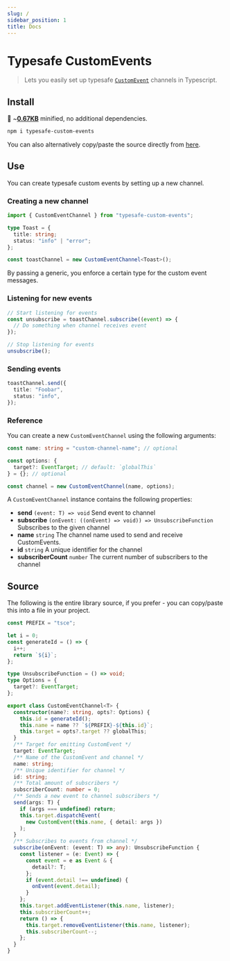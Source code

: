 ```yaml
---
slug: /
sidebar_position: 1
title: Docs
---
```


# Typesafe CustomEvents

> Lets you easily set up typesafe [`CustomEvent`](https://developer.mozilla.org/en-US/docs/Web/API/CustomEvent) channels in Typescript.

## Install

💾 ~[**0.67KB**](https://bundlephobia.com/package/typesafe-custom-events) minified, no additional dependencies.

```bash
npm i typesafe-custom-events
```

You can also alternatively copy/paste the source directly from [here](#source).

## Use

You can create typesafe custom events by setting up a new channel.

### Creating a new channel

```typescript
import { CustomEventChannel } from "typesafe-custom-events";

type Toast = {
  title: string;
  status: "info" | "error";
};

const toastChannel = new CustomEventChannel<Toast>();
```

By passing a generic, you enforce a certain type for the custom event messages.

### Listening for new events

```typescript
// Start listening for events
const unsubscribe = toastChannel.subscribe((event) => {
  // Do something when channel receives event
});

// Stop listening for events
unsubscribe();
```

### Sending events

```typescript
toastChannel.send({
  title: "Foobar",
  status: "info",
});
```

### Reference

You can create a new `CustomEventChannel` using the following arguments:

```typescript
const name: string = "custom-channel-name"; // optional

const options: {
  target?: EventTarget; // default: `globalThis`
} = {}; // optional

const channel = new CustomEventChannel(name, options);
```

A `CustomEventChannel` instance contains the following properties:

- **send** `(event: T) => void` Send event to channel
- **subscribe** `(onEvent: ((onEvent) => void)) => UnsubscribeFunction` Subscribes to the given channel
- **name** `string` The channel name used to send and receive CustomEvents.
- **id** `string` A unique identifier for the channel
- **subscriberCount** `number` The current number of subscribers to the channel

## Source

The following is the entire library source, if you prefer - you can copy/paste this into a file in your project.

```typescript
const PREFIX = "tsce";

let i = 0;
const generateId = () => {
  i++;
  return `${i}`;
};

type UnsubscribeFunction = () => void;
type Options = {
  target?: EventTarget;
};

export class CustomEventChannel<T> {
  constructor(name?: string, opts?: Options) {
    this.id = generateId();
    this.name = name ?? `${PREFIX}-${this.id}`;
    this.target = opts?.target ?? globalThis;
  }
  /** Target for emitting CustomEvent */
  target: EventTarget;
  /** Name of the CustomEvent and channel */
  name: string;
  /** Unique identifier for channel */
  id: string;
  /** Total amount of subscribers */
  subscriberCount: number = 0;
  /** Sends a new event to channel subscribers */
  send(args: T) {
    if (args === undefined) return;
    this.target.dispatchEvent(
      new CustomEvent(this.name, { detail: args })
    );
  }
  /** Subscribes to events from channel */
  subscribe(onEvent: (event: T) => any): UnsubscribeFunction {
    const listener = (e: Event) => {
      const event = e as Event & {
        detail?: T;
      };
      if (event.detail !== undefined) {
        onEvent(event.detail);
      }
    };
    this.target.addEventListener(this.name, listener);
    this.subscriberCount++;
    return () => {
      this.target.removeEventListener(this.name, listener);
      this.subscriberCount--;
    };
  }
}
```
